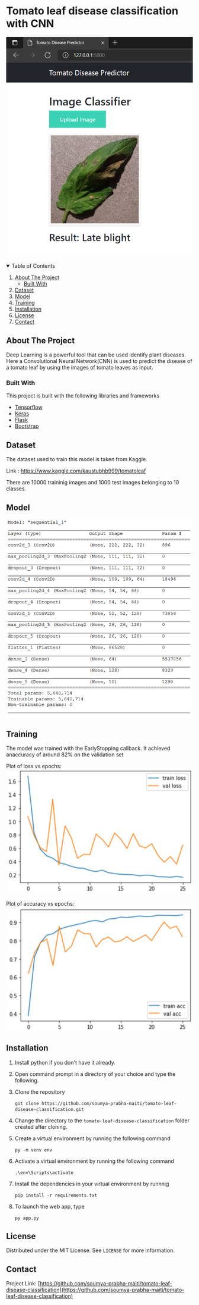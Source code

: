 # Tomato leaf disease classification with CNN
![](images/project_main_ss.png)


<!-- TABLE OF CONTENTS -->
<details open="open">
  <summary>Table of Contents</summary>
  <ol>
    <li>
      <a href="#about-the-project">About The Project</a>
      <ul>
        <li><a href="#built-with">Built With</a></li>
      </ul>
    </li>
    <li><a href="#dataset">Dataset</a>
    <li><a href="#model">Model</a></li>
    <li><a href="#training">Training</a></li>
    <li><a href="#installation">Installation</a></li>
    <li><a href="#license">License</a></li>
    <li><a href="#contact">Contact</a></li>
  </ol>
</details>



<!-- ABOUT THE PROJECT -->
## About The Project
Deep Learning is a powerful tool that can be used identify plant diseases. Here a Convolutional Neural Network(CNN) is used to predict the disease of a tomato leaf by using the images of tomato leaves as input.  

### Built With
This project is built with the following libraries and frameworks
* [Tensorflow](https://www.tensorflow.org/)
* [Keras](https://keras.io/)
* [Flask](https://flask.palletsprojects.com/en/2.0.x/)
* [Bootstrap](https://getbootstrap.com)


<!-- DATASET -->
## Dataset
The dataset used to train this model is taken from Kaggle.

Link : https://www.kaggle.com/kaustubhb999/tomatoleaf

There are 10000 traininig images and 1000 test images belonging to 10 classes.



<!-- MODEL -->
## Model
![](images/model_summary.png)



<!-- TRAINING -->
## Training
The model was trained with the EarlyStopping callback. It achieved anaccuracy of around 82% on the validation set


Plot of loss vs epochs:
![](images/loss.png)

Plot of accuracy vs epochs:
![](images/accuracy.png)


<!-- GETTING STARTED -->
## Installation

1. Install python if you don't have it already.
2. Open command prompt in a directory of your choice and type the following.
3. Clone the repository
   ```
   git clone https://github.com/soumya-prabha-maiti/tomato-leaf-disease-classification.git
   ```
4. Change the directory to the `tomato-leaf-disease-classification` folder created after cloning.
5. Create a virtual environment by running the following command
   ```
   py -m venv env
   ```
6. Activate a virtual environment by running the following command
   ```
   .\env\Scripts\activate
   ```
7. Install the dependencies in your virtual environment by runnnig
   ```
   pip install -r requirements.txt
   ```

8. To launch the web app, type 
    ```
    py app.py
    ```


<!-- LICENSE -->
## License

Distributed under the MIT License. See `LICENSE` for more information.


<!-- CONTACT -->
## Contact

Project Link: [https://github.com/soumya-prabha-maiti/tomato-leaf-disease-classification](https://github.com/soumya-prabha-maiti/tomato-leaf-disease-classification)
